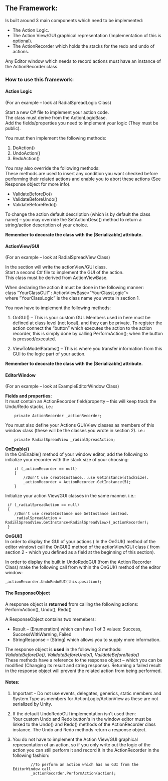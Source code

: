 ## **The Framework:**

Is built around 3 main components which need to be implemented:
- The Action Logic.
- The Action View/GUI graphical representation (Implementation of this is optional).
- The ActionRecorder which holds the stacks for the redo and undo of actions.
	
Any Editor window which needs to record actions must have an instance of the ActionRecorder class.

### **How to use this framework:**
#### Action Logic
(For an example – look at RadialSpreadLogic Class)

Start a new C# file to implement your action code.  
The class must derive from the ActionLogicBase.  
Add the fields/properties you need to implement your logic (They must be public).

You must then implement the following methods:
1.	DoAction()
1.	UndoAction()
1.	RedoAction()

You may also override the following methods:  
These methods are used to insert any condition you want checked before performing their related actions and enable you to abort these actions (See Response object for more info).
- 	ValidateBeforeDo()
- 	ValidateBeforeUndo()
- 	ValidateBeforeRedo()

To change the action default description (which is by default the class name) – you may override the SetActionDesc() method to return a string/action description of your choice.

**Remember to decorate the class with the [Serializable] attribute.**

#### ActionView/GUI
(For an example – look at RadialSpreadView Class)

In the section will write the actionView/GUI class.  
Start a second C# file to implement the GUI of the action.  
This class must be derived from ActionViewBase.

When declaring the action it must be done in the following manner:  
class “YourClassGUI” : ActionViewBase<”YourClassLogic”>  
where ”YourClassLogic” is the class name you wrote in section 1.

You now have to implement the following methods:

1. OnGUI() – This is your custom GUI. Members used in here must be defined at class level (not local), and they can be private.  To register the action connect the “button” which executes the action to the action recorder, this is simply done by calling PerformAction(); when the button is pressed/executed.

2. ViewToModelParams() – This is where you transfer information from this GUI to the logic part of your action.

**Remember to decorate the class with the [Serializable] attribute.**

#### EditorWindow
(For an example – look at ExampleEditorWindow Class)

**Fields and properties:**  
It must contain an ActionRecorder field/property – this will keep track the Undo/Redo stacks, i.e.:

		private ActionRecorder _actionRecorder;
    
You must also define your Actions GUI/View classes as members of this window class (these will be the classes you wrote in section 2).
i.e.:  
        
        private RadialSpreadView _radialSpreadAction;

**OnEnable()**  
In the OnEnable() method of your window editor, add the following to initialize your recorder with the stack size of your choosing:

        if (_actionRecorder == null)
        {   
            //Don't use createInstance...use GetInstance(stackSize).  
            _actionRecorder = ActionRecorder.GetInstance(5); 
        }
        
Initialize your action View/GUI classes in the same manner. i.e.:

     if (_radialSpreadAction == null)  
     {
        //Don't use createInstance use GetInstance instead.
        _radialSpreadAction = RadialSpreadView.GetInstance<RadialSpreadView>(_actionRecorder);
     }
         
**OnGUI()**  
In order to display the GUI of your actions ( In the OnGUI() method of the editor window) call the OnGUI() method of the actionView/GUI class ( from section 2 - which you defined as a field at the beginning of this section).

In order to display the built in UndoRedoGUI (from the Action Recorder Class) make the following call from within the OnGUI() method of the editor window:

    _actionRecorder.UndoRedoGUI(this.position);

#### The ResponseObject

A response object is **returned** from calling the following actions:  
PerformAction(), Undo(), Redo()

A ResponseObject contains two memebers:
- Result – (Enumeration) which can have 1 of 3 values: Success, SuccessWithWarning, Failed
- StringResponse – (String) which allows you to supply more information.

The response object is **used** in the following 3 methods:  
*ValidateBeforeDo(), ValidateBeforeUndo(), ValidateBeforeRedo()*  
These methods have a reference to the response object – which you can be modified (Changing its result and string response). Returning a failed result in the response object will prevent the related action from being performed.

#### Notes:
1.	Important - Do not use events, delegates, generics, static members and System.Type as members for ActionLogic/ActionView as these are not serialized by Unity.
2.	If the default UndoRedoGUI implementation isn't used then:  
	Your custom Undo and Redo button's in the window editor must be linked to the Undo() and Redo() methods of the ActionRecorder class instance. The Undo and Redo methods return a response object.
3.	You do not have to implement the Action View/GUI graphical representation of an action, so if you only write out the logic of the action you can still perform it and record it in the ActionRecorder in the following fashion:

                //To perform an action which has no GUI from the EditorWindow call
                _actionRecorder.PerformAction(action);

